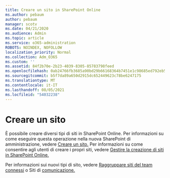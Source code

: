 ```yaml
---
title: Creare un sito in SharePoint Online
ms.author: pebaum
author: pebaum
manager: scotv
ms.date: 04/21/2020
ms.audience: Admin
ms.topic: article
ms.service: o365-administration
ROBOTS: NOINDEX, NOFOLLOW
localization_priority: Normal
ms.collection: Adm_O365
ms.custom: ''
ms.assetid: 84f2b70e-2b23-4039-8305-85783798feed
ms.openlocfilehash: 0ab24766fb3685a90bd29b66168364b7451e1c98685ed792eb595bec9cb1b0ac
ms.sourcegitcommit: b5f7da89a650d2915dc652449623c78be6247175
ms.translationtype: MT
ms.contentlocale: it-IT
ms.lasthandoff: 08/05/2021
ms.locfileid: "54032238"
---
```

# <a name="create-a-site"></a>Creare un sito

È possibile creare diversi tipi di siti in SharePoint Online. Per informazioni su come eseguire questa operazione nella nuova SharePoint di amministrazione, vedere [Creare un sito.](https://go.microsoft.com/fwlink/?linkid=866295) Per informazioni su come consentire agli utenti di creare i propri siti, vedere [Gestire la creazione di siti in SharePoint Online.](https://go.microsoft.com/fwlink/?linkid=866296)
 
Per informazioni sui nuovi tipi di sito, vedere [Raggruppare siti del team connessi](https://go.microsoft.com/fwlink/?linkid=866292) o Siti di [comunicazione.](https://go.microsoft.com/fwlink/?linkid=866294)
    


